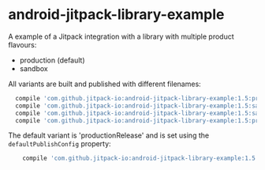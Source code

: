 # android-jitpack-library-example

A example of a Jitpack integration with a library with multiple product flavours:
 - production (default)
 - sandbox

All variants are built and published with different filenames:
```gradle
  compile 'com.github.jitpack-io:android-jitpack-library-example:1.5:productionRelease@aar'  
  compile 'com.github.jitpack-io:android-jitpack-library-example:1.5:sandboxRelease@aar'
  compile 'com.github.jitpack-io:android-jitpack-library-example:1.5:sandboxDebug@aar'
  compile 'com.github.jitpack-io:android-jitpack-library-example:1.5:productionDebug@aar'
```

The default variant is 'productionRelease' and is set using the `defaultPublishConfig` property:
```gradle
	compile 'com.github.jitpack-io:android-jitpack-library-example:1.5'
```


